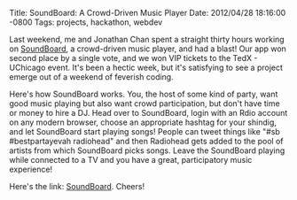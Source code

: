 Title: SoundBoard: A Crowd-Driven Music Player
Date: 2012/04/28 18:16:00 -0800
Tags: projects, hackathon, webdev


Last weekend, me and Jonathan Chan spent a straight thirty hours working on
[SoundBoard][1], a crowd-driven music player, and had a blast! Our app won
second place by a single vote, and we won VIP tickets to the TedX - UChicago
event. It's been a hectic week, but it's satisfying to see a project emerge out
of a weekend of feverish coding.

Here's how SoundBoard works. You, the host of some kind of party, want good
music playing but also want crowd participation, but don't have time or money
to hire a DJ. Head over to SoundBoard, login with an Rdio account on any modern
browser, choose an appropriate hashtag for your shindig, and let SoundBoard
start playing songs! People can tweet things like "#sb #bestpartayevah
radiohead" and then Radiohead gets added to the pool of artists from which
SoundBoard picks songs. Leave the SoundBoard playing while connected to a TV
and you have a great, participatory music experience!

Here's the link: [SoundBoard][1]. Cheers!

[1]: http://getsoundboard.com
